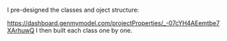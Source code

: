 I pre-designed the classes and oject structure:

 https://dashboard.genmymodel.com/projectProperties/_-07cYH4AEemtbe7XArhuwQ
I then built each class one by one.


